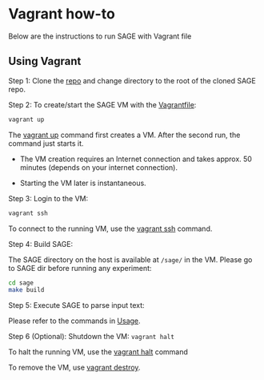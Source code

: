 # Vagrant how-to
Below are the instructions to run SAGE with Vagrant file

## Using Vagrant
Step 1: Clone the [repo](https://github.com/USC-NSL/sage) and change directory to the root of the cloned SAGE repo.

Step 2: To create/start the SAGE VM with the [Vagrantfile](/Vagrantfile):
```sh
vagrant up
```

The [vagrant up](https://www.vagrantup.com/docs/cli/up) command first creates a VM. After the second run, the command just starts it.

* The VM creation requires an Internet connection and takes approx. 50 minutes (depends on your internet connection).

* Starting the VM later is instantaneous.

Step 3: Login to the VM: 
```sh
vagrant ssh
```

To connect to the running VM, use the [vagrant ssh](https://www.vagrantup.com/docs/cli/ssh) command.

Step 4: Build SAGE:

The SAGE directory on the host is available at `/sage/` in the VM. Please go to SAGE dir before running any experiment:
```sh
cd sage
make build
```
Step 5: Execute SAGE to parse input text:

Please refer to the commands in [Usage](/README.md#usage).

Step 6 (Optional): Shutdown the VM: 
`vagrant halt`

To halt the running VM, use the [vagrant halt](https://www.vagrantup.com/docs/cli/halt) command

To remove the VM, use [vagrant destroy](https://www.vagrantup.com/docs/cli/destroy).

